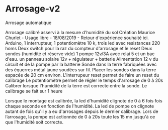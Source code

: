 # Arrosage-v2
 Arrosage automatique

Arrosage calibré asservi à la mesure d'humidité du sol
Création Maurice Churlet - Usage libre - 18/08/2019 - Retour d'expérience souhaité ici.
  Arduino, 1 interrupteur, 1 potentiomètre 10 k, trois led avec resistances 220 homs
  Deux switch pour la raz du compteur d'arrosage et le reset
  Deux sondes (humidité et réserve vide)
  1 pompe 12v/3A  avec relai 5 et un bac d'eau.
  un panneau solaire 12v + régulateur + batterie
  Alimentation 12 v du circuit et de la pompe par la batterie
  Sonde dans la terre fabriquées avec des équerres métal jaune soudées sur fil.
    Placer les sondes dans la terre espacée de 20 cm environ.
  L'interrupeur reset permet de faire un reset du calibrage
  Le potentiomètre permet de régler le temps d'arrosage de 0 à 20s
  Calibrer lorsque l'humidité de la terre est correcte entre la sonde.
  Le calibrage se fait sur 1 heure

  Lorsque le montage est calibrée, la led d'humidité clignote de 0 à 6 fois fois chaque seconde en fonction de l'humidité.
  La led de pompe on clignote autant de fois qu'il y a eu d'arrosages depuis le dernier calibrage.
  Lors de l’arrosage, la pompe est actionnée de 0 à 20s toute les 15 mn jusqu'à ce que l'humidité soit correcte.
